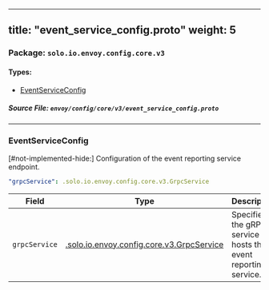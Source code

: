 
---
title: "event_service_config.proto"
weight: 5
---

<!-- Code generated by solo-kit. DO NOT EDIT. -->


### Package: `solo.io.envoy.config.core.v3` 
#### Types:


- [EventServiceConfig](#eventserviceconfig)
  



##### Source File: `envoy/config/core/v3/event_service_config.proto`





---
### EventServiceConfig

 
[#not-implemented-hide:]
Configuration of the event reporting service endpoint.

```yaml
"grpcService": .solo.io.envoy.config.core.v3.GrpcService

```

| Field | Type | Description |
| ----- | ---- | ----------- | 
| `grpcService` | [.solo.io.envoy.config.core.v3.GrpcService](../grpc_service.proto.sk/#grpcservice) | Specifies the gRPC service that hosts the event reporting service. |





<!-- Start of HubSpot Embed Code -->
<script type="text/javascript" id="hs-script-loader" async defer src="//js.hs-scripts.com/5130874.js"></script>
<!-- End of HubSpot Embed Code -->
